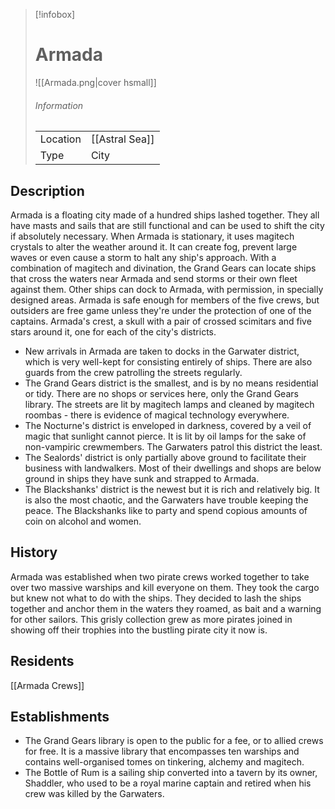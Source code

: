 
> [!infobox]
> # Armada
> ![[Armada.png|cover hsmall]]
> ###### Information
> | | |
> |---|---|
> | Location | [[Astral Sea]]|
> | Type | City |
## Description
Armada is a floating city made of a hundred ships lashed together. They all have masts and sails that are still functional and can be used to shift the city if absolutely necessary. When Armada is stationary, it uses magitech crystals to alter the weather around it. It can create fog, prevent large waves or even cause a storm to halt any ship's approach. With a combination of magitech and divination, the Grand Gears can locate ships that cross the waters near Armada and send storms or their own fleet against them. Other ships can dock to Armada, with permission, in specially designed areas. Armada is safe enough for members of the five crews, but outsiders are free game unless they're under the protection of one of the captains. Armada's crest, a skull with a pair of crossed scimitars and five stars around it, one for each of the city's districts.

- New arrivals in Armada are taken to docks in the Garwater district, which is very well-kept for consisting entirely of ships. There are also guards from the crew patrolling the streets regularly.
- The Grand Gears district is the smallest, and is by no means residential or tidy. There are no shops or services here, only the Grand Gears library. The streets are lit by magitech lamps and cleaned by magitech roombas - there is evidence of magical technology everywhere.
- The Nocturne's district is enveloped in darkness, covered by a veil of magic that sunlight cannot pierce. It is lit by oil lamps for the sake of non-vampiric crewmembers. The Garwaters patrol this district the least.
- The Sealords' district is only partially above ground to facilitate their business with landwalkers. Most of their dwellings and shops are below ground in ships they have sunk and strapped to Armada.
- The Blackshanks' district is the newest but it is rich and relatively big. It is also the most chaotic, and the Garwaters have trouble keeping the peace. The Blackshanks like to party and spend copious amounts of coin on alcohol and women.


## History

Armada was established when two pirate crews worked together to take over two massive warships and kill everyone on them. They took the cargo but knew not what to do with the ships. They decided to lash the ships together and anchor them in the waters they roamed, as bait and a warning for other sailors. This grisly collection grew as more pirates joined in showing off their trophies into the bustling pirate city it now is.


## Residents

[[Armada Crews]]

## Establishments

-   The Grand Gears library is open to the public for a fee, or to allied crews for free. It is a massive library that encompasses ten warships and contains well-organised tomes on tinkering, alchemy and magitech.
-   The Bottle of Rum is a sailing ship converted into a tavern by its owner, Shaddler, who used to be a royal marine captain and retired when his crew was killed by the Garwaters.